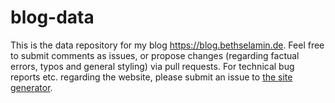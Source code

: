 # blog-data

This is the data repository for my blog https://blog.bethselamin.de. Feel free to submit comments as issues, or propose changes (regarding factual errors, typos and general styling) via pull requests. For technical bug reports etc. regarding the website, please submit an issue to [the site generator](https://github.com/majewsky/blog-generator).

